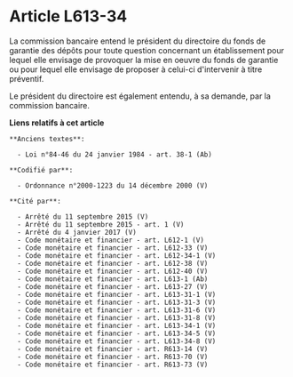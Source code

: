 # Article L613-34

La commission bancaire entend le président du directoire du fonds de garantie des dépôts pour toute question concernant un
établissement pour lequel elle envisage de provoquer la mise en oeuvre du fonds de garantie ou pour lequel elle envisage de
proposer à celui-ci d'intervenir à titre préventif.

Le président du directoire est également entendu, à sa demande, par la commission bancaire.

**Liens relatifs à cet article**

	**Anciens textes**:

	  - Loi n°84-46 du 24 janvier 1984 - art. 38-1 (Ab)

	**Codifié par**:

	  - Ordonnance n°2000-1223 du 14 décembre 2000 (V)

	**Cité par**:

	  - Arrêté du 11 septembre 2015 (V)
	  - Arrêté du 11 septembre 2015 - art. 1 (V)
	  - Arrêté du 4 janvier 2017 (V)
	  - Code monétaire et financier - art. L612-1 (V)
	  - Code monétaire et financier - art. L612-33 (V)
	  - Code monétaire et financier - art. L612-34-1 (V)
	  - Code monétaire et financier - art. L612-38 (V)
	  - Code monétaire et financier - art. L612-40 (V)
	  - Code monétaire et financier - art. L613-1 (Ab)
	  - Code monétaire et financier - art. L613-27 (V)
	  - Code monétaire et financier - art. L613-31-1 (V)
	  - Code monétaire et financier - art. L613-31-3 (V)
	  - Code monétaire et financier - art. L613-31-6 (V)
	  - Code monétaire et financier - art. L613-31-8 (V)
	  - Code monétaire et financier - art. L613-34-1 (V)
	  - Code monétaire et financier - art. L613-34-5 (V)
	  - Code monétaire et financier - art. L613-34-8 (V)
	  - Code monétaire et financier - art. R613-14 (V)
	  - Code monétaire et financier - art. R613-70 (V)
	  - Code monétaire et financier - art. R613-73 (V)
